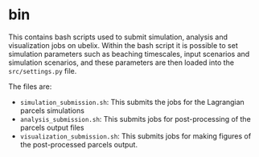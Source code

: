 # bin 
This contains bash scripts used to submit simulation, analysis and visualization jobs 
on ubelix. Within the bash script it is possible to set simulation parameters such as
beaching timescales, input scenarios and simulation scenarios, and these parameters are
then loaded into the ```src/settings.py``` file.

The files are:
- `simulation_submission.sh`: This submits the jobs for the Lagrangian parcels simulations
- `analysis_submission.sh`: This submits jobs for post-processing of the parcels output files
- `visualization_submission.sh`: This submits jobs for making figures of the post-processed
parcels output.